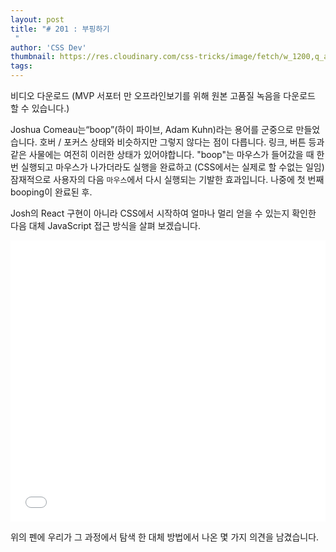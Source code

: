 ```yaml
---
layout: post
title: "# 201 : 부핑하기
 "
author: 'CSS Dev'
thumbnail: https://res.cloudinary.com/css-tricks/image/fetch/w_1200,q_auto,f_auto/https://css-tricks.com/wp-content/uploads/2020/12/boop-thumb.png
tags: 
---
```



비디오 다운로드
(MVP 서포터 만 오프라인보기를 위해 원본 고품질 녹음을 다운로드 할 수 있습니다.)
 

Joshua Comeau는“boop”(하이 파이브, Adam Kuhn)라는 용어를 군중으로 만들었습니다.
 호버 / 포커스 상태와 비슷하지만 그렇지 않다는 점이 다릅니다.
 링크, 버튼 등과 같은 사물에는 여전히 이러한 상태가 있어야합니다.
 "boop"는 마우스가 들어갔을 때 한 번 실행되고 마우스가 나가더라도 실행을 완료하고 (CSS에서는 실제로 할 수없는 일임) 잠재적으로 사용자의 다음 `마우스`에서 다시 실행되는 기발한 효과입니다.
 나중에 첫 번째 booping이 완료된 후.
 

Josh의 React 구현이 아니라 CSS에서 시작하여 얼마나 멀리 얻을 수 있는지 확인한 다음 대체 JavaScript 접근 방식을 살펴 보겠습니다.
 

<div class="wp-block-cp-codepen-gutenberg-embed-block cp_embed_wrapper resizable" style="height: 450px;"><iframe id="cp_embed_PoGbvmV" src="//codepen.io/anon/embed/PoGbvmV?height=450&amp;theme-id=1&amp;slug-hash=PoGbvmV&amp;default-tab=js,result" height="450" scrolling="no" frameborder="0" allowfullscreen="" allowpaymentrequest="" name="CodePen Embed PoGbvmV" title="CodePen Embed PoGbvmV" class="cp_embed_iframe" style="width: 100%; overflow: hidden; height: 100%;">CodePen Embed Fallback</iframe><div class="win-size-grip" style="touch-action: none;"></div></div>

위의 펜에 우리가 그 과정에서 탐색 한 대체 방법에서 나온 몇 가지 의견을 남겼습니다.
 